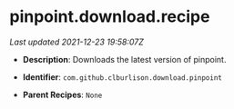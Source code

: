 # pinpoint.download.recipe

_Last updated 2021-12-23 19:58:07Z_

- **Description**: Downloads the latest version of pinpoint.

- **Identifier**: `com.github.clburlison.download.pinpoint`

- **Parent Recipes**: `None`